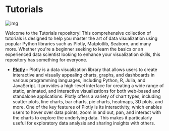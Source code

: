 # Tutorials
![img](https://images.ctfassets.net/wt70guc1rpin/wp-media-89662/b7c0cd751017ebc5f1fd081af85227cb/CAP-US-Header-How-IT-Pros-Can-Implement-Data-Analytics-Best-Practices-Across-Their-Organization-1200x400-DLVR.png)

Welcome to the Tutorials repository! This comprehensive collection of tutorials is designed to help you master the art of data visualization using popular Python libraries such as Plotly, Matplotlib, Seaborn, and many more. Whether you're a beginner seeking to learn the basics or an experienced data scientist looking to enhance your visualization skills, this repository has something for everyone.

+ **[Plotly](https://github.com/krvipin15/Tutorials/blob/main/Plotly_Tutorial.ipynb) -** Plotly is a data visualization library that allows users to create interactive and visually appealing charts, graphs, and dashboards in various programming languages, including Python, R, Julia, and JavaScript. It provides a high-level interface for creating a wide range of static, animated, and interactive visualizations for both web-based and standalone applications. Plotly offers a variety of chart types, including scatter plots, line charts, bar charts, pie charts, heatmaps, 3D plots, and more. One of the key features of Plotly is its interactivity, which enables users to hover over data points, zoom in and out, pan, and interact with the charts to explore the underlying data. This makes it particularly useful for exploratory data analysis and sharing insights with others.
